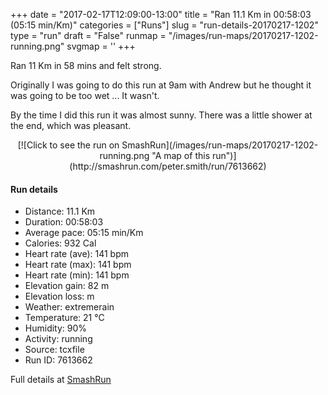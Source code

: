 +++
date = "2017-02-17T12:09:00-13:00"
title = "Ran 11.1 Km in 00:58:03 (05:15 min/Km)"
categories = ["Runs"]
slug = "run-details-20170217-1202"
type = "run"
draft = "False"
runmap = "/images/run-maps/20170217-1202-running.png"
svgmap = '<polyline points="0 56, 1 56, 2 60, 2 60, 12 50, 19 48, 23 50, 24 50, 29 45, 31 45, 44 46, 47 47, 56 54, 61 56, 64 56, 64 56, 69 56, 79 53, 82 51, 89 53, 92 54, 96 52, 100 48, 97 42, 97 40, 98 45, 100 48, 98 51, 97 51, 95 53, 92 54, 89 52, 83 51, 81 52, 79 53, 78 54, 72 55, 65 56, 57 55, 54 53, 47 47, 43 46, 28 45, 24 49, 19 47, 10 51, 9 51, 9 49">'
+++

Ran 11 Km in 58 mins and felt strong.

Originally I was going to do this run at 9am with Andrew but he thought it was going to be too wet ... It wasn't. 

By the time I did this run it was almost sunny. There was a little shower at the end, which was pleasant. 

<!--more-->

<center>
[![Click to see the run on SmashRun](/images/run-maps/20170217-1202-running.png "A map of this run")](http://smashrun.com/peter.smith/run/7613662)
</center>

#### Run details

* Distance: 11.1 Km
* Duration: 00:58:03
* Average pace: 05:15 min/Km
* Calories: 932 Cal
* Heart rate (ave): 141 bpm
* Heart rate (max): 141 bpm
* Heart rate (min): 141 bpm
* Elevation gain: 82 m
* Elevation loss:  m
* Weather: extremerain
* Temperature: 21 &deg;C
* Humidity: 90%
* Activity: running
* Source: tcxfile
* Run ID: 7613662

Full details at [SmashRun](http://smashrun.com/peter.smith/run/7613662)